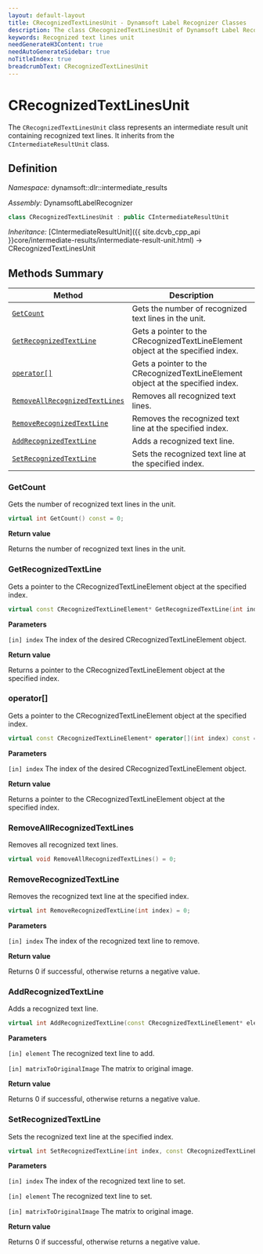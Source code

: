 ```yaml
---
layout: default-layout
title: CRecognizedTextLinesUnit - Dynamsoft Label Recognizer Classes
description: The class CRecognizedTextLinesUnit of Dynamsoft Label Recognizer represents an intermediate result unit containing recognized text lines.
keywords: Recognized text lines unit
needGenerateH3Content: true
needAutoGenerateSidebar: true
noTitleIndex: true
breadcrumbText: CRecognizedTextLinesUnit
---
```


# CRecognizedTextLinesUnit

The `CRecognizedTextLinesUnit` class represents an intermediate result unit containing recognized text lines. It inherits from the `CIntermediateResultUnit` class.

## Definition

*Namespace:* dynamsoft::dlr::intermediate_results

*Assembly:* DynamsoftLabelRecognizer

```cpp
class CRecognizedTextLinesUnit : public CIntermediateResultUnit
```

*Inheritance:* [CIntermediateResultUnit]({{ site.dcvb_cpp_api }}core/intermediate-results/intermediate-result-unit.html) -> CRecognizedTextLinesUnit

## Methods Summary

| Method               | Description |
|----------------------|-------------|
| [`GetCount`](#getcount) | Gets the number of recognized text lines in the unit.|
| [`GetRecognizedTextLine`](#getrecognizedtextline) | Gets a pointer to the CRecognizedTextLineElement object at the specified index. |
| [`operator[]`](#operator) | Gets a pointer to the CRecognizedTextLineElement object at the specified index. |
| [`RemoveAllRecognizedTextLines`](#removeallrecognizedtextlines) | Removes all recognized text lines. |
| [`RemoveRecognizedTextLine`](#removerecognizedtextline) | Removes the recognized text line at the specified index. |
| [`AddRecognizedTextLine`](#addrecognizedtextline) | Adds a recognized text line. |
| [`SetRecognizedTextLine`](#setrecognizedtextline) | Sets the recognized text line at the specified index. |


### GetCount

Gets the number of recognized text lines in the unit.

```cpp
virtual int GetCount() const = 0;
```

**Return value**

Returns the number of recognized text lines in the unit.

### GetRecognizedTextLine

Gets a pointer to the CRecognizedTextLineElement object at the specified index.

```cpp
virtual const CRecognizedTextLineElement* GetRecognizedTextLine(int index) const = 0;
```

**Parameters**

`[in] index` The index of the desired CRecognizedTextLineElement object.

**Return value**

Returns a pointer to the CRecognizedTextLineElement object at the specified index.

### operator[]

Gets a pointer to the CRecognizedTextLineElement object at the specified index.

```cpp
virtual const CRecognizedTextLineElement* operator[](int index) const = 0;
```

**Parameters**

`[in] index` The index of the desired CRecognizedTextLineElement object.

**Return value**

Returns a pointer to the CRecognizedTextLineElement object at the specified index.

### RemoveAllRecognizedTextLines

Removes all recognized text lines.

```cpp
virtual void RemoveAllRecognizedTextLines() = 0;
```

### RemoveRecognizedTextLine

Removes the recognized text line at the specified index.

```cpp
virtual int RemoveRecognizedTextLine(int index) = 0;
```

**Parameters**

`[in] index` The index of the recognized text line to remove.

**Return value**

Returns 0 if successful, otherwise returns a negative value.

### AddRecognizedTextLine

Adds a recognized text line.

```cpp
virtual int AddRecognizedTextLine(const CRecognizedTextLineElement* element, const double matrixToOriginalImage[9] =  IDENTITY_MATRIX) = 0;
```

**Parameters**

`[in] element` The recognized text line to add.

`[in] matrixToOriginalImage` The matrix to original image.

**Return value**

Returns 0 if successful, otherwise returns a negative value.

### SetRecognizedTextLine

Sets the recognized text line at the specified index.

```cpp
virtual int SetRecognizedTextLine(int index, const CRecognizedTextLineElement* element, const double matrixToOriginalImage[9] =  IDENTITY_MATRIX) = 0;
```

**Parameters**

`[in] index` The index of the recognized text line to set.

`[in] element` The recognized text line to set.

`[in] matrixToOriginalImage` The matrix to original image.

**Return value**

Returns 0 if successful, otherwise returns a negative value.
